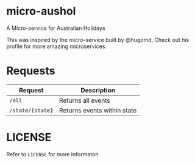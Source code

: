# micro-aushol
A Micro-service for Australian Holidays 

This was inspired by the micro-service built by @hugomd, Check out his profile for more amazing microservices.

# Requests
| Request | Description |
|---------|-------------|
| `/all`  | Returns all events |
| `/state/{state}` | Returns events within state |

# LICENSE
Refer to `LICENSE` for more informaton
